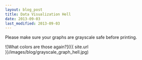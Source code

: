 ```yaml
---
layout: blog_post
title: Data Visualization Hell
date: 2013-09-03
last_modified: 2013-09-03
---
```


Please make sure your graphs are grayscale safe before printing.

![What colors are those again?]({{ site.url }}/images/blog/grayscale_graph_hell.jpg)
